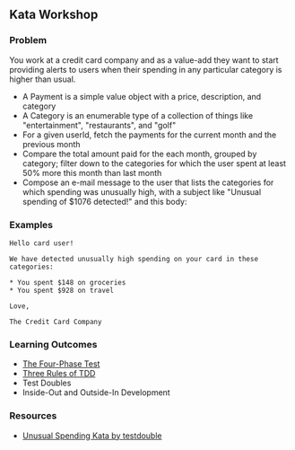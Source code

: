 ## Kata Workshop

### Problem

You work at a credit card company and as a value-add they want to start providing alerts to users when their spending in any particular category is higher than usual.

* A Payment is a simple value object with a price, description, and category
* A Category is an enumerable type of a collection of things like "entertainment", "restaurants", and "golf"
* For a given userId, fetch the payments for the current month and the previous month
* Compare the total amount paid for the each month, grouped by category; filter down to the categories for which the user spent at least 50% more this month than last month
* Compose an e-mail message to the user that lists the categories for which spending was unusually high, with a subject like "Unusual spending of $1076 detected!" and this body:

### Examples

```
Hello card user!

We have detected unusually high spending on your card in these categories:

* You spent $148 on groceries
* You spent $928 on travel

Love,

The Credit Card Company
```

### Learning Outcomes

* [The Four-Phase Test](https://thoughtbot.com/blog/four-phase-test)
* [Three Rules of TDD](https://blog.gowtham-sai.com/three-laws-of-tdd-a84dd5204eae)
* Test Doubles
* Inside-Out and Outside-In Development

### Resources

* [Unusual Spending Kata by testdouble](https://github.com/testdouble/contributing-tests/wiki/Unusual-Spending-Kata)

